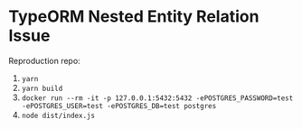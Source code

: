 # TypeORM Nested Entity Relation Issue

Reproduction repo:

1. `yarn`
2. `yarn build`
3. `docker run --rm -it -p 127.0.0.1:5432:5432 -ePOSTGRES_PASSWORD=test -ePOSTGRES_USER=test -ePOSTGRES_DB=test postgres`
4. `node dist/index.js`
